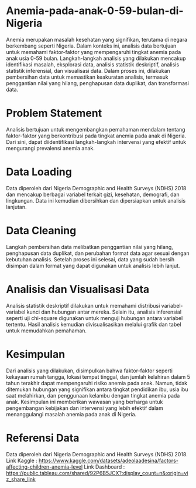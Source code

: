# Anemia-pada-anak-0-59-bulan-di-Nigeria
Anemia merupakan masalah kesehatan yang signifikan, terutama di negara berkembang seperti Nigeria. Dalam konteks ini, analisis data bertujuan untuk memahami faktor-faktor yang mempengaruhi tingkat anemia pada anak usia 0-59 bulan. Langkah-langkah analisis yang dilakukan mencakup identifikasi masalah, eksplorasi data, analisis statistik deskriptif, analisis statistik inferensial, dan visualisasi data. Dalam proses ini, dilakukan pembersihan data untuk memastikan keakuratan analisis, termasuk penggantian nilai yang hilang, penghapusan data duplikat, dan transformasi data.

# Problem Statement
Analisis bertujuan untuk mengembangkan pemahaman mendalam tentang faktor-faktor yang berkontribusi pada tingkat anemia pada anak di Nigeria. Dari sini, dapat diidentifikasi langkah-langkah intervensi yang efektif untuk mengurangi prevalensi anemia anak.

# Data Loading
Data diperoleh dari Nigeria Demographic and Health Surveys (NDHS) 2018 dan mencakup berbagai variabel terkait gizi, kesehatan, demografi, dan lingkungan. Data ini kemudian dibersihkan dan dipersiapkan untuk analisis lanjutan.

# Data Cleaning
Langkah pembersihan data melibatkan penggantian nilai yang hilang, penghapusan data duplikat, dan perubahan format data agar sesuai dengan kebutuhan analisis. Setelah proses ini selesai, data yang sudah bersih disimpan dalam format yang dapat digunakan untuk analisis lebih lanjut.

# Analisis dan Visualisasi Data
Analisis statistik deskriptif dilakukan untuk memahami distribusi variabel-variabel kunci dan hubungan antar mereka. Selain itu, analisis inferensial seperti uji chi-square digunakan untuk menguji hubungan antara variabel tertentu. Hasil analisis kemudian divisualisasikan melalui grafik dan tabel untuk memudahkan pemahaman.

# Kesimpulan
Dari analisis yang dilakukan, disimpulkan bahwa faktor-faktor seperti kekayaan rumah tangga, lokasi tempat tinggal, dan jumlah kelahiran dalam 5 tahun terakhir dapat mempengaruhi risiko anemia pada anak. Namun, tidak ditemukan hubungan yang signifikan antara tingkat pendidikan ibu, usia ibu saat melahirkan, dan penggunaan kelambu dengan tingkat anemia pada anak. Kesimpulan ini memberikan wawasan yang berharga untuk pengembangan kebijakan dan intervensi yang lebih efektif dalam menanggulangi masalah anemia pada anak di Nigeria.

# Referensi Data
Data diperoleh dari Nigeria Demographic and Health Surveys (NDHS) 2018.
 Link Kaggle : https://www.kaggle.com/datasets/adeolaadesina/factors-affecting-children-anemia-level
 Link Dashboard : https://public.tableau.com/shared/92P6B5JCX?:display_count=n&:origin=viz_share_link 

